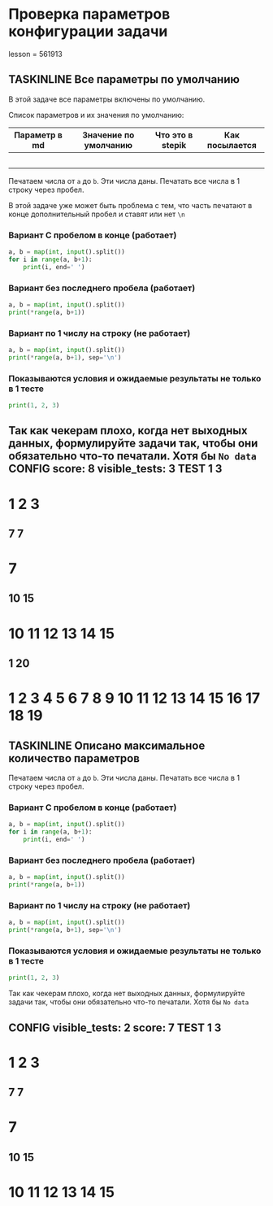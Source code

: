 # Проверка параметров конфигурации задачи

lesson = 561913

## TASKINLINE Все параметры по умолчанию

В этой задаче все параметры включены по умолчанию.

Список параметров и их значения по умолчанию:

| Параметр в md  | Значение по умолчанию | Что это в stepik | Как посылается |
|----|----|----|----|
| | | | |
| | | | |
| | | | |
| | | | |
| | | | |


Печатаем числа от `a` до `b`. Эти числа даны. Печатать все числа в 1 строку через пробел.

В этой задаче уже может быть проблема с тем, что часть печатают в конце дополнительный пробел и ставят или нет `\n`

### Вариант С пробелом в конце (работает)
```python
a, b = map(int, input().split())
for i in range(a, b+1):
    print(i, end=' ')
```
### Вариант без последнего пробела (работает) 
```python
a, b = map(int, input().split())
print(*range(a, b+1))
```
### Вариант по 1 числу на строку (не работает)

```python
a, b = map(int, input().split())
print(*range(a, b+1), sep='\n')
```

### Показываются условия и ожидаемые результаты не только в 1 тесте

```python
print(1, 2, 3)
```

Так как чекерам плохо, когда нет выходных данных, формулируйте задачи так, чтобы они обязательно что-то печатали. Хотя бы `No data`
CONFIG
score: 8
visible_tests: 3
TEST
1 3
----
1 2 3
====
7 7
----
7
====
10 15
----
10 11 12 13 14 15
====
1 20
----
1 2 3 4 5 6 7 8 9 10 11 12 13 14 15 16 17 18 19
====

## TASKINLINE Описано максимальное количество параметров

Печатаем числа от `a` до `b`. Эти числа даны. Печатать все числа в 1 строку через пробел.

### Вариант С пробелом в конце (работает)
```python
a, b = map(int, input().split())
for i in range(a, b+1):
    print(i, end=' ')
```
### Вариант без последнего пробела (работает) 
```python
a, b = map(int, input().split())
print(*range(a, b+1))
```
### Вариант по 1 числу на строку (не работает)

```python
a, b = map(int, input().split())
print(*range(a, b+1), sep='\n')
```

### Показываются условия и ожидаемые результаты не только в 1 тесте

```python
print(1, 2, 3)
```

Так как чекерам плохо, когда нет выходных данных, формулируйте задачи так, чтобы они обязательно что-то печатали. Хотя бы `No data`

CONFIG
visible_tests: 2
score: 7
TEST
1 3
----
1 2 3
====
7 7
----
7
====
10 15
----
10 11 12 13 14 15
====
